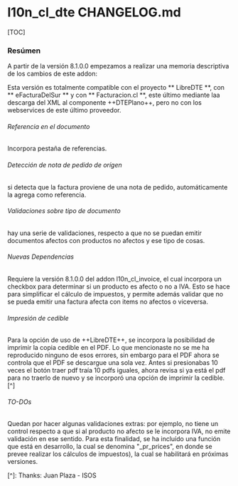 # l10n_cl_dte CHANGELOG.md

[TOC]

### Resúmen
A partir de la versión 8.1.0.0 empezamos a realizar una memoria descriptiva de los cambios de este addon:

Esta versión es totalmente compatible con el proyecto ** LibreDTE **, con ** eFacturaDelSur ** y con ** Facturacion.cl **, este último mediante laa descarga del XML al componente ++DTEPlano++, pero no con los webservices de este último proveedor.

###### _Referencia en el documento_
Incorpora pestaña de referencias.
###### _Detección de nota de pedido de orígen_
si detecta que la factura proviene de una nota de pedido, automáticamente la agrega como referencia. 
###### _Validaciones sobre tipo de documento_
hay una serie de validaciones, respecto a que no se puedan emitir documentos afectos con productos no afectos y ese tipo de cosas.
###### _Nuevas Dependencias_
Requiere la versión  8.1.0.0 del addon l10n_cl_invoice, el cual incorpora un checkbox para determinar si un producto es afecto o no a IVA. Esto se hace para simplificar el cálculo de impuestos, y permite además validar que no se pueda emitir una factura afecta con items no afectos o viceversa.
###### _Impresión de cedible_
Para la opción de uso de ++LibreDTE++, se incorpora la posibilidad de imprimir la copia cedible en el PDF. Lo que mencionaste no se me ha reproducido ninguno de esos errores, sin embargo para el PDF ahora se controla que el PDF se descargue una sola vez. Antes si presionabas 10 veces el botón traer pdf traía 10 pdfs iguales, ahora revisa si ya está el pdf para no traerlo de nuevo y se incorporó una opción de imprimir la cedible.[^]
###### _TO-DOs_
Quedan por hacer algunas validaciones extras: por ejemplo, no tiene un control respecto a que si al producto no afecto se le incorpora IVA, no emite validación en ese sentido. Para esta finalidad, se ha incluído una función que está en desarrollo, la cual se denomina "_pr_prices", en donde se prevee realizar los cálculos de impuestos), la cual se habilitará en próximas versiones.


[^]: Thanks: Juan Plaza - ISOS
